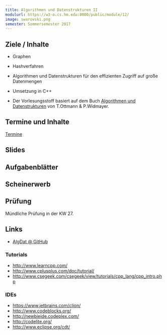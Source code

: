 ```yaml
---
title: Algorithmen und Datenstrukturen II
modulurl: https://w3-o.cs.hm.edu:8000/public/module/12/
image: swarovski.png
semester: Sommersemester 2017
---
```


<div class="row">
<div class="span6">

## Ziele / Inhalte

-   Graphen
-   Hashverfahren
-   Algorithmen und Datenstrukturen für den effizienten Zugriff auf große Datenmengen
-   Umsetzung in C++

-   Der Vorlesungsstoff basiert auf dem Buch [Algorithmen und Datenstrukturen](http://link.springer.com/book/10.1007/978-3-8274-2804-2/page/1) von T.Ottmann & P.Widmayer.

## Termine und Inhalte

[Termine](https://www.evernote.com/shard/s65/sh/c99eb0a7-75dc-46d7-92d0-fd57299ba383/80acb0201205a408)

<!--
Treffpunkt ist immer der Vorlesungsraum R1.006.

Die Praktikumsgruppen arbeiten parallel in den Räumen R1.009 und R1.010A.

Die Veranstaltung umfasst 60 Präsenzstunden Vorlesung & Praktikum.
Diese teilen sich folgendermaßen auf:

- 25.07. 10:00 - 17:30 (Mittagspause 13:15 - 14:15)
- 26.07. 09:00 - 16:30 (Mittagspause 12:15 - 13:15)
- 27.07. 09:00 - 16:30 (Mittagspause 12:15 - 13:15)
- 28.07. 09:00 - 12:30 (keine Mittagspause)
- 01.08. 10:00 - 17:30 (Mittagspause 13:15 - 14:15)
- 02.08. 09:00 - 16:30 (Mittagspause 12:15 - 13:15)
- 03.08. 09:00 - 16:30 (Mittagspause 12:15 - 13:15)
- 04.08. 09:00 - 14:00 (keine Mittagspause)
-->

## Slides

<!--
-   Hashverfahren
    ([Slides](https://dl.dropboxusercontent.com/u/13563262/lectures/algdatii/presentation/01_Hashverfahren.html),
    [HTML](https://dl.dropboxusercontent.com/u/13563262/lectures/algdatii/html/01_Hashverfahren.html))
-   Graphenalgorithmen
    ([Slides](https://dl.dropboxusercontent.com/u/13563262/lectures/algdatii/presentation/02_Graphenalgorithmen.html),
    [HTML](https://dl.dropboxusercontent.com/u/13563262/lectures/algdatii/html/02_Graphenalgorithmen.html))
-   Suchen in Texten
    ([Slides](https://dl.dropboxusercontent.com/u/13563262/lectures/algdatii/presentation/03_SuchenInTexten.html),
    [HTML](https://dl.dropboxusercontent.com/u/13563262/lectures/algdatii/html/03_SuchenInTexten.html))
-->

## Aufgabenblätter

<!--
-   Blatt 1 ([HTML](https://dl.dropboxusercontent.com/u/13563262/lectures/algdatii/html/Blatt01.html),
             [PDF](https://dl.dropboxusercontent.com/u/13563262/lectures/algdatii/pdf/Blatt01.pdf))
-   Blatt 2 ([HTML](https://dl.dropboxusercontent.com/u/13563262/lectures/algdatii/html/Blatt02.html),
             [PDF](https://dl.dropboxusercontent.com/u/13563262/lectures/algdatii/pdf/Blatt02.pdf))
-->

</div>
<div class="span6">

## Scheinerwerb

<!-- Erfolgreiche Bearbeitung des Aufgabenblatt 2. -->

## Prüfung

Mündliche Prüfung in der KW 27.

## Links

-   [AlgDat @ GitHub](https://github.com/algdat)
<!-- -   [Praktikums-Themen](https://github.com/algdat/algdatII-Praktikum/wiki/Themen) -->

### Tutorials

-   <http://www.learncpp.com/>
-   <http://www.cplusplus.com/doc/tutorial/>
-   <http://www.csegeek.com/csegeek/view/tutorials/cpp_lang/cpp_intro.php>

### IDEs

-   <https://www.jetbrains.com/clion/>
-   <http://www.codeblocks.org/>
-   <http://newbieide.codeplex.com/>
-   <http://codelite.org/>
-   <http://www.eclipse.org/cdt/>

</div>
</div>
